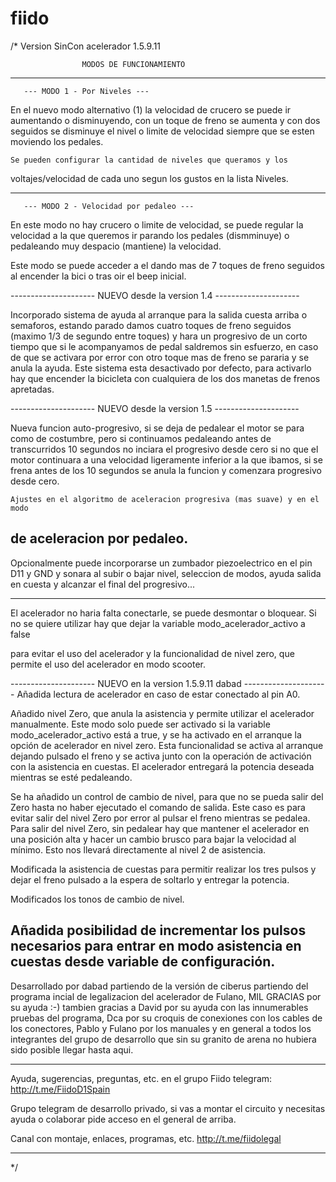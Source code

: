 # fiido
/*
                   Version SinCon acelerador 1.5.9.11

                    MODOS DE FUNCIONAMIENTO
                    
-----------------------------------------------------------------------

       --- MODO 1 - Por Niveles ---

   En el nuevo modo alternativo (1) la velocidad de crucero se puede ir
aumentando o disminuyendo, con un toque de freno se aumenta y con dos
seguidos se disminuye el nivel o limite de velocidad siempre que se
esten moviendo los pedales.

    Se pueden configurar la cantidad de niveles que queramos y los
 voltajes/velocidad de cada uno segun los gustos en la lista Niveles.

-----------------------------------------------------------------------

       --- MODO 2 - Velocidad por pedaleo ---

   En este modo no hay crucero o limite de velocidad, se puede regular
la velocidad a la que queremos ir parando los pedales (dismminuye)
o pedaleando muy despacio (mantiene) la velocidad.

   Este modo se puede acceder a el dando mas de 7 toques de freno
seguidos al encender la bici o tras oir el beep inicial.

--------------------- NUEVO desde la version 1.4 ---------------------

  Incorporado sistema de ayuda al arranque para la salida cuesta arriba
o semaforos, estando parado damos cuatro toques de freno seguidos (maximo 1/3
de segundo entre toques) y hara un progresivo de un corto tiempo que si le
acompanyamos de pedal saldremos sin esfuerzo, en caso de que se activara por
error con otro toque mas de freno se pararia y se anula la ayuda.
   Este sistema esta desactivado por defecto, para activarlo hay que encender
la bicicleta con cualquiera de los dos manetas de frenos apretadas.

--------------------- NUEVO desde la version 1.5 ---------------------

   Nueva funcion auto-progresivo, si se deja de pedalear el motor se para como
de costumbre, pero si continuamos pedaleando antes de transcurridos 10 segundos
no inciara el progresivo desde cero si no que el motor continuara a una velocidad
ligeramente inferior a la que ibamos, si se frena antes de los 10 segundos se
anula la funcion y comenzara progresivo desde cero.

    Ajustes en el algoritmo de aceleracion progresiva (mas suave) y en el modo
de aceleracion por pedaleo.
-----------------------------------------------------------------------
   
   Opcionalmente puede incorporarse un zumbador piezoelectrico en el pin D11
y GND y sonara al subir o bajar nivel, seleccion de modos, ayuda salida en cuesta 
y alcanzar el final del progresivo...

 -----------------------------------------------------------------------
 
   El acelerador no haria falta conectarle, se puede desmontar o bloquear. Si no 
se quiere utilizar hay que dejar la variable modo_acelerador_activo a false

para evitar el uso del acelerador y la funcionalidad de nivel zero, que permite 
el uso del acelerador en modo scooter.

--------------------- NUEVO en la version 1.5.9.11 dabad ---------------------
Añadida lectura de acelerador en caso de estar conectado al pin A0.

  Añadido nivel Zero, que anula la asistencia y permite utilizar el acelerador 
manualmente. Este modo solo puede ser activado si la variable 
modo_acelerador_activo está a true, y se ha activado en el arranque 
la opción de acelerador en nivel zero.
Esta funcionalidad se activa al arranque dejando pulsado el freno y se activa 
junto con la operación  de activación con la asistencia en cuestas. 
El acelerador entregará la potencia deseada  mientras se esté pedaleando.

  Se ha añadido un control de cambio de nivel, para que no se pueda salir 
del Zero hasta no haber ejecutado el comando de salida. 
Este caso es para evitar salir del nivel Zero por error al pulsar el freno mientras se pedalea.
Para salir del nivel Zero, sin pedalear hay que mantener el acelerador en una posición 
alta y hacer un cambio brusco para bajar la velocidad al mínimo. Esto nos llevará 
directamente al nivel 2 de asistencia.
 
  Modificada la asistencia de cuestas para permitir realizar los tres pulsos y dejar
el freno pulsado a la espera de soltarlo y entregar la potencia.
 
Modificados los tonos de cambio de nivel.

  Añadida posibilidad de incrementar los pulsos necesarios para entrar en modo 
asistencia en cuestas desde variable de configuración.
-----------------------------------------------------------------------------

   Desarrollado por dabad partiendo de la versión de ciberus partiendo del programa incial de legalizacion del
acelerador de Fulano, MIL GRACIAS por su ayuda :-) tambien gracias a David
por su ayuda con las innumerables pruebas del programa, Dca por su croquis de
conexiones con los cables de los conectores, Pablo y Fulano por los manuales y
en general a todos los integrantes del grupo de desarrollo que sin su granito
de arena no hubiera sido posible llegar hasta aqui.

-----------------------------------------------------------------------------

   Ayuda, sugerencias, preguntas, etc. en el grupo Fiido telegram:
                     http://t.me/FiidoD1Spain
          
   Grupo telegram de desarrollo privado, si vas a montar el circuito y 
   necesitas ayuda o colaborar pide acceso en el general de arriba.
                 
   Canal con montaje, enlaces, programas, etc. http://t.me/fiidolegal

------------------------------------------------------------------------------
*/